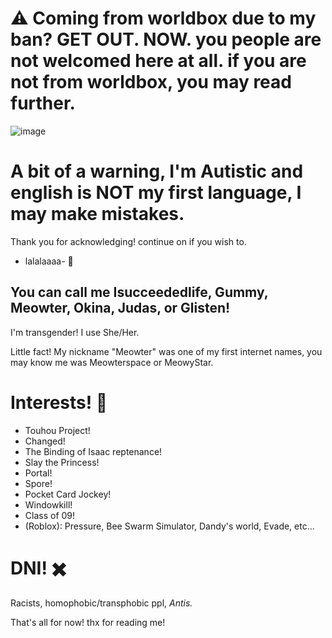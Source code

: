 #  ⚠️ Coming from worldbox due to my ban? GET OUT. NOW. you people are not welcomed here at all. if you are not from worldbox, you may read further.
![image](https://github.com/user-attachments/assets/a7c44aa7-3081-4363-a2b7-25ed329f6e71)


# A bit of a warning, I'm Autistic and english is NOT my first language, I may make mistakes.
Thank you for acknowledging! continue on if you wish to.


- lalalaaaa- 💃

## You can call me Isucceededlife, Gummy, Meowter, Okina, Judas, or Glisten!
I'm transgender! I use She/Her.

Little fact! My nickname "Meowter" was one of my first internet names, you may know me was Meowterspace or MeowyStar.

# Interests! 📃
- Touhou Project!
- Changed!
- The Binding of Isaac reptenance!
- Slay the Princess!
- Portal!
- Spore!
- Pocket Card Jockey!
- Windowkill!
- Class of 09!
- (Roblox): Pressure, Bee Swarm Simulator, Dandy's world, Evade, etc...

# DNI! ✖️
Racists, homophobic/transphobic ppl, *Antis.*

That's all for now! thx for reading me!
